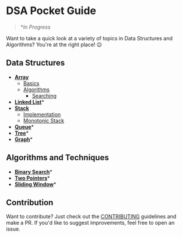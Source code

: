 # DSA Pocket Guide

>*_In Progress_

Want to take a quick look at a variety of topics in Data Structures and Algorithms? You're at the right place! 😉

## Data Structures
- [**Array**](https://github.com/DIlkhush00/DSA-Pocket-Guide/tree/master/Data%20Structures/Array)
  - [Basics](https://github.com/DIlkhush00/DSA-Pocket-Guide/tree/master/Data%20Structures/Array/Basic%20Operations)
  - [Algorithms](https://github.com/DIlkhush00/DSA-Pocket-Guide/tree/master/Data%20Structures/Array/Algorithms)
    - [Searching](https://github.com/DIlkhush00/DSA-Pocket-Guide/tree/master/Data%20Structures/Array/Algorithms/Searching)
- [**Linked List**](https://github.com/DIlkhush00/DSA-Pocket-Guide/tree/master/Data%20Structures/Linked%20List)*
- [**Stack**](https://github.com/DIlkhush00/DSA-Pocket-Guide/tree/master/Data%20Structures/Stack)
  - [Implementation](https://github.com/DIlkhush00/DSA-Pocket-Guide/tree/master/Data%20Structures/Stack/Implementation) 
  - [Monotonic Stack](https://github.com/DIlkhush00/DSA-Pocket-Guide/tree/master/Data%20Structures/Stack/Monotonic%20Stack)
- [**Queue**](https://github.com/DIlkhush00/DSA-Pocket-Guide/tree/master/Data%20Structures/Queue)*
- [**Tree**](https://github.com/DIlkhush00/DSA-Pocket-Guide/tree/master/Data%20Structures/Tree)*
- [**Graph**](https://github.com/DIlkhush00/DSA-Pocket-Guide/tree/master/Data%20Structures/Graph)*

## Algorithms and Techniques
- [**Binary Search**](https://github.com/DIlkhush00/DSA-Pocket-Guide/tree/master/Algorithms%20and%20Techniques/Binary%20Search)*
- [**Two Pointers**](https://github.com/DIlkhush00/DSA-Pocket-Guide/tree/master/Algorithms%20and%20Techniques/Two%20Pointers)*
- [**Sliding Window**](https://github.com/DIlkhush00/DSA-Pocket-Guide/tree/master/Algorithms%20and%20Techniques/Sliding%20Window)*


## Contribution
Want to contribute? Just check out the [CONTRIBUTING](https://github.com/DIlkhush00/DSA-Pocket-Guide/blob/master/CONTRIBUTING.md) guidelines and make a PR. If you'd like to suggest improvements, feel free to open an issue.
